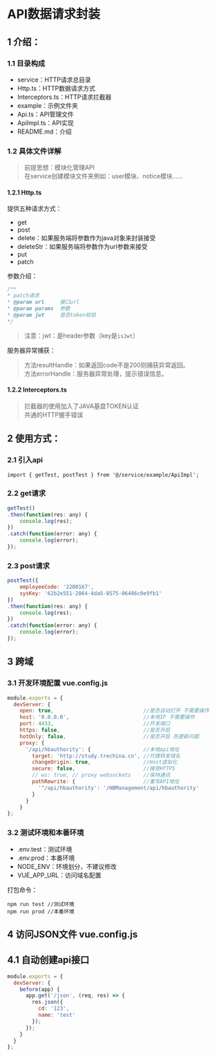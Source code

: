 # API数据请求封装

## 1 介绍：

### 1.1 目录构成
* service：HTTP请求总目录
* Http.ts：HTTP数据请求方式
* Interceptors.ts：HTTP请求拦截器
* example：示例文件夹
* Api.ts：API管理文件
* ApiImpl.ts：API实现
* README.md：介绍

### 1.2 具体文件详解
> 前提思想：模块化管理API  
在service创建模块文件夹例如：user模块、notice模块……
#### 1.2.1 Http.ts
提供五种请求方式：
- get
- post
- delete：如果服务端将参数作为java对象来封装接受
- deleteStr：如果服务端将参数作为url参数来接受
- put
- patch
  
参数介绍：
```javascript
/**
* patch请求
* @param url     接口url
* @param params  参数
* @param jwt   	 是否token校验
*/
```
>注意：jwt：是header参数（key是`isJwt`）

服务器异常捕获：
>方法resultHandle：如果返回code不是200则捕获异常返回。  
方法errorHandle：服务器异常处理，提示错误信息。

#### 1.2.2 Interceptors.ts
>拦截器的使用加入了JAVA基盘TOKEN认证  
共通的HTTP握手错误


## 2 使用方式：

### 2.1 引入api

`import { getTest, postTest } from '@/service/example/ApiImpl';`

### 2.2 get请求
```javascript
getTest()
.then(function(res: any) {
	console.log(res);
})
.catch(function(error: any) {
	console.log(error);
});
```

### 2.3 post请求
```javascript
postTest({
	employeeCode: '2200167',
	sysKey: '62b2e551-2864-4da5-8575-06486c0e9fb1'
})
.then(function(res: any) {
	console.log(res);
})
.catch(function(error: any) {
	console.log(error);
});
```

## 3 跨域

### 3.1 开发环境配置 vue.config.js
```javascript
module.exports = {
  devServer: {
    open: true, 							//是否自动打开 不需要操作
    host: '0.0.0.0',						//本地IP 不需要操作
    port: 4433,								//开发端口
    https: false,							//是否开启
    hotOnly: false,							//是否开启 热更新问题
    proxy: {
      '/api/hbauthority': {					//本地api地址
        target: 'http://study.trechina.cn', //代理转发域名
        changeOrigin: true,					//Host虚拟化
        secure: false,						//接受HTTPS
        // ws: true, // proxy websockets	//保持通讯
        pathRewrite: {						//重写API地址
          '^/api/hbauthority': '/HBManagement/api/hbauthority'
        }
      }
    }
};

```

### 3.2 测试环境和本番环境
* .env.test：测试环境  
* .env.prod：本番环境  
* NODE_ENV：环境划分，不建议修改  
* VUE_APP_URL：访问域名配置  
 
打包命令：
```
npm run test //测试环境
npm run prod //本番环境
```

## 4 访问JSON文件 vue.config.js
## 4.1 自动创建api接口
```javascript
module.exports = {
  devServer: {
    before(app) {
      app.get('/json', (req, res) => {
        res.json({
          cd: '123',
          name: 'test'
        });
      });
    }
  }
};

```